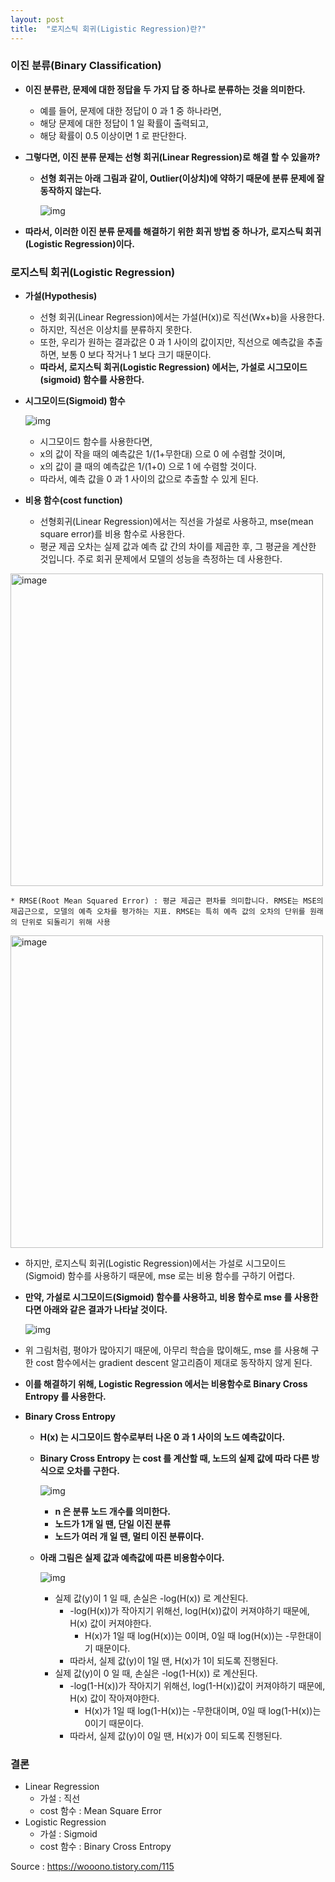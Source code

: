 ```yaml
---
layout: post
title:  "로지스틱 회귀(Ligistic Regression)란?"
---
```



### 이진 분류(Binary Classification)

- **이진 분류란, 문제에 대한 정답을 두 가지 답 중 하나로 분류하는 것을 의미한다.**

  - 예를 들어, 문제에 대한 정답이 0 과 1 중 하나라면,
  - 해당 문제에 대한 정답이 1 일 확률이 출력되고,
  - 해당 확률이 0.5 이상이면 1 로 판단한다.

- **그렇다면, 이진 분류 문제는 선형 회귀(Linear Regression)로 해결 할 수 있을까?**

  - **선형 회귀는 아래 그림과 같이, Outlier(이상치)에 약하기 때문에 분류 문제에 잘 동작하지 않는다.**

    

    ![img](https://blog.kakaocdn.net/dn/sajVc/btrmFNxTX7z/p3PrQD6cRbwotST5GR57Qk/img.png)

    

- **따라서, 이러한 이진 분류 문제를 해결하기 위한 회귀 방법 중 하나가, 로지스틱 회귀(Logistic Regression)이다.**

### 로지스틱 회귀(Logistic Regression)

- **가설(Hypothesis)**

  - 선형 회귀(Linear Regression)에서는 가설(H(x))로 직선(Wx+b)을 사용한다.
  - 하지만, 직선은 이상치를 분류하지 못한다.
  - 또한, 우리가 원하는 결과값은 0 과 1 사이의 값이지만, 직선으로 예측값을 추출하면, 보통 0 보다 작거나 1 보다 크기 때문이다.
  - **따라서, 로지스틱 회귀(Logistic Regression) 에서는, 가설로 시그모이드(sigmoid) 함수를 사용한다.**

- **시그모이드(Sigmoid) 함수**

  

  ![img](https://blog.kakaocdn.net/dn/qlDRK/btrmGg7Qebo/OTzQ5WE2IjulVGD50F4RC0/img.png)

  

  - 시그모이드 함수를 사용한다면,
  - x의 값이 작을 때의 예측값은 1/(1+무한대) 으로 0 에 수렴할 것이며,
  - x의 값이 클 때의 예측값은 1/(1+0) 으로 1 에 수렴할 것이다.
  - 따라서, 예측 값을 0 과 1 사이의 값으로 추출할 수 있게 된다.

- **비용 함수(cost function)**

  - 선형회귀(Linear Regression)에서는 직선을 가설로 사용하고, mse(mean square error)를 비용 함수로 사용한다.
  - 평균 제곱 오차는 실제 값과 예측 값 간의 차이를 제곱한 후, 그 평균을 계산한 것입니다. 주로 회귀 문제에서 모델의 성능을 측정하는 데 사용한다.
<img width="500" alt="image" src="https://github.com/leelang7/leelang7.github.io/assets/67309088/af8922f2-6c5f-42cc-9a8a-01a993ac587e">

    * RMSE(Root Mean Squared Error) : 평균 제곱근 편차를 의미합니다. RMSE는 MSE의 제곱근으로, 모델의 예측 오차를 평가하는 지표. RMSE는 특히 예측 값의 오차의 단위를 원래의 단위로 되돌리기 위해 사용
<img width="500" alt="image" src="https://github.com/leelang7/leelang7.github.io/assets/67309088/aba0f435-ce33-49a0-89f1-4e86b51d93be">

  - 하지만, 로지스틱 회귀(Logistic Regression)에서는 가설로 시그모이드(Sigmoid) 함수를 사용하기 때문에, mse 로는 비용 함수를 구하기 어렵다.

  - **만약, 가설로 시그모이드(Sigmoid) 함수를 사용하고, 비용 함수로 mse 를 사용한다면 아래와 같은 결과가 나타날 것이다.**

    

    ![img](https://blog.kakaocdn.net/dn/vH3aD/btrmALnXY8r/AXGot9tvzxyhJ1UfisBWuK/img.png)

    

  - 위 그림처럼, 평야가 많아지기 때문에, 아무리 학습을 많이해도, mse 를 사용해 구한 cost 함수에서는 gradient descent 알고리즘이 제대로 동작하지 않게 된다.

  - **이를 해결하기 위해, Logistic Regression 에서는 비용함수로 Binary Cross Entropy 를 사용한다.**

- **Binary Cross Entropy**

  - **H(x) 는 시그모이드 함수로부터 나온 0 과 1 사이의 노드 예측값이다.**

  - **Binary Cross Entropy 는 cost 를 계산할 때, 노드의 실제 값에 따라 다른 방식으로 오차를 구한다.**

    

    ![img](https://blog.kakaocdn.net/dn/cnpFl8/btrmCOq3Vta/MgkJKWpWWA9GfDwDu62pv0/img.png)

    

    - **n 은 분류 노드 개수를 의미한다.**
    - **노드가 1개 일 땐, 단일 이진 분류**
    - **노드가 여러 개 일 땐, 멀티 이진 분류이다.**

  - **아래 그림은 실제 값과 예측값에 따른 비용함수이다.**

    

    ![img](https://blog.kakaocdn.net/dn/bj5PtG/btrmxiUc47u/KKPiRs1LhBGVKV4AHFjZq1/img.png)

    

    - 실제 값(y)이 1 일 때, 손실은 -log(H(x)) 로 계산된다.
      - -log(H(x))가 작아지기 위해선, log(H(x))값이 커져야하기 때문에, H(x) 값이 커져야한다.
        - H(x)가 1일 때 log(H(x))는 0이며, 0일 때 log(H(x))는 -무한대이기 때문이다.
      - 따라서, 실제 값(y)이 1일 땐, H(x)가 1이 되도록 진행된다.
    - 실제 값(y)이 0 일 때, 손실은 -log(1-H(x)) 로 계산된다.
      - -log(1-H(x))가 작아지기 위해선, log(1-H(x))값이 커져야하기 때문에, H(x) 값이 작아져야한다.
        - H(x)가 1일 때 log(1-H(x))는 -무한대이며, 0일 때 log(1-H(x))는 0이기 때문이다.
      - 따라서, 실제 값(y)이 0일 땐, H(x)가 0이 되도록 진행된다.

### 결론

- Linear Regression
  - 가설 : 직선
  - cost 함수 : Mean Square Error
- Logistic Regression
  - 가설 : Sigmoid
  - cost 함수 : Binary Cross Entropy

Source : https://wooono.tistory.com/115
